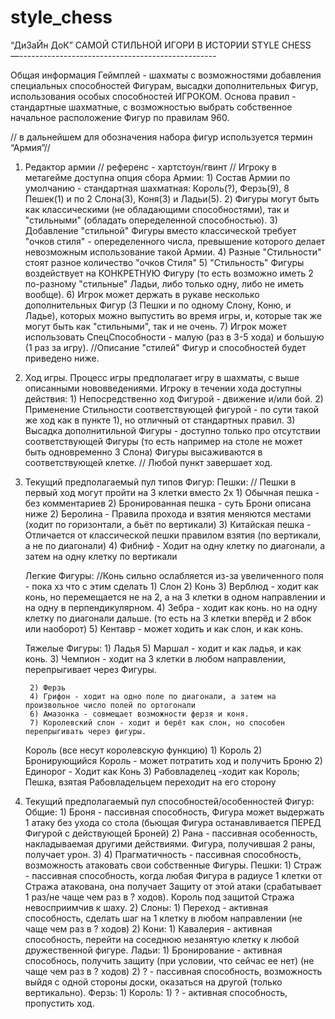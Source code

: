# style_chess
“ДиЗаЙн ДоК” САМОЙ СТИЛЬНОЙ ИГОРИ В ИСТОРИИ
STYLE CHESS
—-------------------------------------------------

Общая информация
    Геймплей - шахматы с возможностями добавления специальных способностей Фигурам, высадки дополнительных Фигур, использования особых способностей ИГРОКОМ.
    Основа правил - стандартные шахматные, с возможностью выбрать собственное начальное расположение Фигур по правилам 960.

// в дальнейшем для обозначения набора фигур используется термин “Армия”//

1) Редактор армии   // референс - хартстоун/гвинт //
    Игроку в метагейме доступна опция сбора Армии:
        1) Состав Армии по умолчанию - стандартная шахматная: Король(?), Ферзь(9), 8 Пешек(1) и по 2 Слона(3), Коня(3) и Ладьи(5).
        2) Фигуры могут быть как классическими (не обладающими способностями), так и "стильными" (обладать опеределенной способностью).
        3) Добавление "стильной" Фигуры вместо классической требует "очков стиля" - опеределенного числа, превышение которого делает невозможным использование такой Армии.
        4) Разные "Стильности" стоят разное количество "очков Стиля"
        5) "Стильность" Фигуры воздействует на КОНКРЕТНУЮ Фигуру (то есть возможно иметь 2 по-разному "стильные" Ладьи, либо только одну, либо не иметь вообще).
        6) Игрок может держать в рукаве несколько дополнительных Фигур (3 Пешки и по одному Слону, Коню, и Ладье), которых можно выпустить во время игры, и, которые так же могут быть как "стильными", так и не очень.
        7) Игрок может использовать СпецСпособности - малую (раз в 3-5 хода) и большую (1 раз за игру).
    //Описание "стилей" Фигур и способностей будет приведено ниже.


2) Ход игры.
    Процесс игры предполагает игру в шахматы, с выше описанными нововведениями.
    Игроку в течении хода доступны действия:
        1) Непосредственно ход Фигурой - движение и/или бой.
        2) Применение Стильности соответствующей фигурой - по сути такой же ход как в пункте 1), но отличный от стандартных правил.
        3) Высадка дополнитильной Фигуры - доступно только про отсутствии соответствующей Фигуры (то есть например на столе не может быть одновременно 3 Слона)
            Фигуры высаживаются в соответствующей клетке.
        // Любой пункт завершает ход.


3) Текущий предполагаемый пул типов Фигур:
    Пешки: // Пешки в первый ход могут пройти на 3 клетки вместо 2х
        1) Обычная пешка - без комментариев
        2) Бронированная пешка - суть Брони описана ниже
        2) Беролина - Правила прохода и взятия меняются местами (ходит по горизонтали, а бьёт по вертикали)
        3) Китайская пешка - Отличается от классической пешки правилом взятия (по вертикали, а не по диагонали)
        4) Фибниф - Ходит на одну клетку по диагонали, а затем на одну клетку по вертикали

    Легкие Фигуры: //Конь сильно ослабляется из-за увеличенного поля - пока хз что с этим сделать
        1) Слон
        2) Конь
        3) Верблюд - ходит как конь, но перемещается не на 2, а на 3 клетки в одном направлении и на одну в перпендикулярном.
        4) Зебра - ходит как конь. но на одну клетку по диагонали дальше. (то есть на 3 клетки вперёд и 2 вбок или наоборот)
        5) Кентавр - может ходить и как слон, и как конь.
        
    Тяжелые Фигуры:
        1) Ладья
        5) Маршал - ходит и как ладья, и как конь.
        3) Чемпион - ходит на 3 клетки в любом направлении, перепрыгивает через Фигуры.
        
        2) Ферзь
        4) Грифон - ходит на одно поле по диагонали, а затем на произвольное число полей по ортогонали
        6) Амазонка - совмещает возможности ферзя и коня.
        7) Королевский слон - ходит и берёт как слон, но способен перепрыгивать через фигуры.

    Король (все несут королевскую функцию)
        1) Король
        2) Бронирующийся Король - может потратить ход и получить Броню
        2) Единорог - Ходит как Конь
        3) Рабовладелец -ходит как Король; Пешка, взятая Рабовладельцем переходит на его сторону


4) Текущий предполагаемый пул способностей/особенностей Фигур:
    Общие:
        1) Броня - пассивная способность, Фигура может выдержать 1 атаку без ухода со стола (бьющая Фигура останавливается ПЕРЕД Фигурой с действующей Броней)
        2) Рана - пассивная особенность, накладываемая другими действиями. Фигура, получившая 2 раны, получает урон.
        3)
        4) Прагматичность - пассивная способность, возможность атаковать свои собственные Фигуры.
    Пешки:
        1) Страж - пассивная способность, когда любая Фигура в радиусе 1 клетки от Стража атакована, она получает Защиту от этой атаки (срабатывает 1 раз/не чаще чем раз в ? ходов).
            Король под защитой Стража невосприимчив к шаху.
        2)
    Слоны:
        1) Переход - активная способность, сделать шаг на 1 клетку в любом направлении (не чаще чем раз в ? ходов)
        2)
    Кони:
        1) Кавалерия - активная способность, перейти на соседнюю незанятую клетку к любой дружественной фигуре.
    Ладьи:
        1) Бронирование - активная способнось, получить защиту (при условии, что сейчас ее нет) (не чаще чем раз в ? ходов)
        2) ? - пассивная способность, возможность выйдя с одной стороны доски, оказаться на другой (только вертикально).
    Ферзь:
        1) 
    Король:
        1) ? - активная способность, пропустить ход.
        
